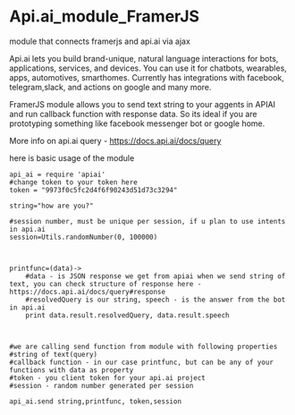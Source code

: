 # Api.ai_module_FramerJS
module that connects framerjs and api.ai via ajax


Api.ai lets you build brand-unique, natural language interactions
for bots, applications, services, and devices. You can use it for chatbots, wearables, apps, automotives, smarthomes. Currently has integrations with facebook, telegram,slack, and actions on google and many more.

FramerJS module allows you to send text string to your aggents in APIAI and run callback function with response data.
So its ideal if you are prototyping something like facebook messenger bot or google home.

More info on api.ai query - https://docs.api.ai/docs/query


here is basic usage of the module

```
api_ai = require 'apiai'
#change token to your token here
token = "9973f0c5fc2d4f6f90243d51d73c3294"

string="how are you?"

#session number, must be unique per session, if u plan to use intents in api.ai
session=Utils.randomNumber(0, 100000)



printfunc=(data)->
	#data - is JSON response we get from apiai when we send string of text, you can check structure of response here -https://docs.api.ai/docs/query#response
	#resolvedQuery is our string, speech - is the answer from the bot in api.ai
	print data.result.resolvedQuery, data.result.speech
	
	
	
#we are calling send function from module with following properties
#string of text(query)
#callback function - in our case printfunc, but can be any of your functions with data as property
#token - you client token for your api.ai project
#session - random number generated per session

api_ai.send string,printfunc, token,session
```
